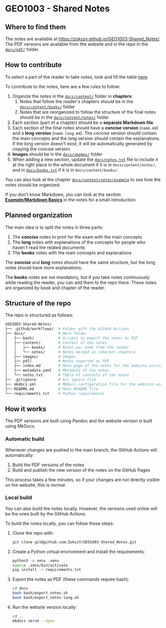 # GEO1003 - Shared Notes

## Where to find them

The notes are available at <https://zokszy.github.io/GEO1003-Shared_Notes/>. The PDF versions are available from the website and in the repo in the [`docs/pdf/`](docs/pdf) folder.

## How to contribute

To select a part of the reader to take notes, look and fill the table [here](https://tud365-my.sharepoint.com/:x:/r/personal/abry_tudelft_nl/Documents/GEO1003-Shared_Notes-Repartition.xlsx?d=w341fac81b9764163a339d730ea629f23&csf=1&web=1&e=q98ee1).

To contribute to the notes, here are a few rules to follow:

1. Organize the notes in the [`docs/content/`](docs/content/) folder in **chapters**:
   1. Notes that follow the reader's chapters should be in the [`docs/content/books/`](docs/content/books/) folder
   2. Notes that are reorganized to follow the structure of the final notes should be in the [`docs/content/notes/`](docs/content/notes/) folder
2. Each section (part of a chapter) should be a **separate Markdown file**
3. Each section of the final notes should have a **concise version** (`name.md`) and a **long version** (`name-long.md`). The concise version should contain the main concepts and the long version should contain the explanations. If the long version doesn't exist, it will be automatically generated by copying the concise version.
4. **Images** should be in the [`docs/images/`](docs/images/) folder
5. When adding a new section, update the [`docs/notes.txt`](docs/notes.txt) file to include it at the right place in the whole document if it is in `docs/content/notes/`, and in [`docs/books.txt`](docs/books.txt) if it is in `docs/content/books/`.

You can also look at the chapter [`docs/content/notes/example`](docs/content/notes/example) to see how the notes should be organized.

If you don't know Markdown, you can look at the section [**Example/Markdown Basics**](https://zokszy.github.io/GEO1003-Shared_Notes/content/notes/example/markdown_basics/) in the notes for a small introduction.

## Planned organization

The main idea is to split the notes in three parts:

1. The **concise** notes to print for the exam with the main concepts
2. The **long** notes with explanations of the concepts for people who haven't read the related documents
3. The **books** notes with the main concepts and explanations

The **concise** and **long** notes should have the same structure, but the long notes should have more explanations.

The **books** notes are not mandatory, but if you take notes continuously while reading the reader, you can add them to the repo there. These notes are organized by book and chapter of the reader.

## Structure of the repo

The repo is structured as follows:

```bash
GEO1003-Shared-Notes/
├── .github/workflows/  # Folder with the GitHub Actions
├── docs/               # Main folder
│   ├── bash/           # Scripts to export the notes as PDF
│   ├── content/        # Content of the notes
│   │   ├── books/      # Notes per book from the reader
│   │   └── notes/      # Notes merged in coherent chapters
│   ├── images/         # Images
│   ├── pdf/            # Notes exported as PDF
│   ├── index.md        # Main page of the notes for the website version
│   ├── metadata.yaml   # Metadata of the notes
│   └── notes.txt       # Table of contents of the notes
├── .gitignore          # Git ignore file
├── mkdocs.yml          # MkDocs configuration file for the website version
├── README.md           # Main README file
└── requirements.txt    # Python requirements
```

## How it works

The PDF versions are built using Pandoc and the website version is built using MkDocs.

### Automatic build

Whenever changes are pushed to the main branch, the GitHub Actions will automatically:

1. Build the PDF versions of the notes
2. Build and publish the new version of the notes on the GitHub Pages

This process takes a few minutes, so if your changes are not directly visible on the website, this is normal.

### Local build

You can also build the notes locally. However, the versions used online will be the ones built by the GitHub Actions.

To build the notes locally, you can follow these steps:

1. Clone the repo with:

    ```bash
    git clone git@github.com:ZokszY/GEO1003-Shared_Notes.git
    ```

2. Create a Python virtual environment and install the requirements:

    ```bash
    python3 -m venv .venv
    source .venv/bin/activate
    pip install -r requirements.txt
    ```

3. Export the notes as PDF (these commands require bash):

    ```bash
    cd docs
    bash bash/export_notes.sh
    bash bash/export_notes-long.sh
    ```

4. Run the website version locally:

    ```bash
    cd ..
    mkdocs serve --open
    ```
